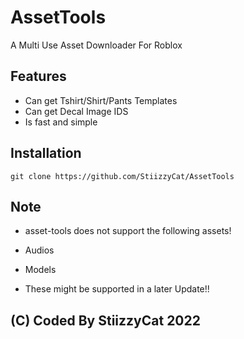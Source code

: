 # AssetTools
A Multi Use Asset Downloader For Roblox

## Features

+ Can get Tshirt/Shirt/Pants Templates
+ Can get Decal Image IDS
+ Is fast and simple

## Installation
```git clone https://github.com/StiizzyCat/AssetTools```


## Note
+ asset-tools does not support the following assets!

+ Audios

+ Models

+ These might be supported in a later Update!!


## (C) Coded By StiizzyCat 2022
